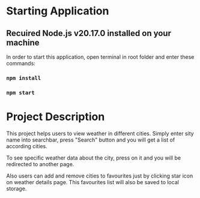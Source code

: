 # Starting Application

## Recuired Node.js v20.17.0 installed on your machine

In order to start this application, open terminal in root folder and enter these commands:

### `npm install`

### `npm start`

# Project Description

This project helps users to view weather in different cities.
Simply enter sity name into searchbar, press "Search" button and you will get a list
of according cities.

To see specific weather data about the city, press on it and you will be redirected
to another page.

Also users can add and remove cities to favourites just by clicking star icon
on weather details page. This favourites list will also be saved to local storage.
